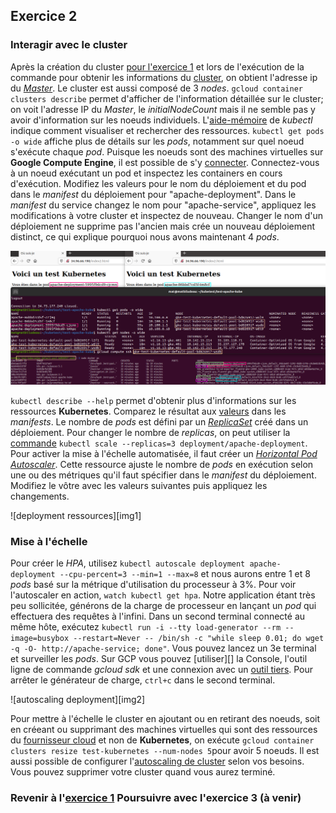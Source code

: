## Exercice 2

### Interagir avec le cluster
Après la création du cluster [pour l'exercice 1][1] et lors de l'exécution de la commande pour obtenir les informations du [cluster][3], on obtient l'adresse ip du [_Master_][4]. Le cluster est aussi composé de 3 _nodes_. `gcloud container clusters describe` permet d'afficher de l'information détaillée sur le cluster; on voit l'adresse IP du _Master_, le _initialNodeCount_ mais il ne semble pas y avoir d'information sur les noeuds individuels. L'[aide-mémoire][5] de _kubectl_ indique comment visualiser et rechercher des ressources. `kubectl get pods -o wide` affiche plus de détails sur les _pods_, notamment sur quel noeud s'exécute chaque _pod_. Puisque les noeuds sont des machines virtuelles sur **Google Compute Engine**, il est possible de s'y [connecter][6]. Connectez-vous à un noeud exécutant un pod et inspectez les containers en cours d'exécution. Modifiez les valeurs pour le nom du déploiement et du pod dans le _manifest_ du déploiement pour "apache-deployment". Dans le _manifest_ du service changez le nom pour "apache-service", appliquez les modifications à votre cluster et inspectez de nouveau. Changer le nom d'un déploiement ne supprime pas l'ancien mais crée un nouveau déploiement distinct, ce qui explique pourquoi nous avons maintenant 4 _pods_.

![noeud pod container][img0]

`kubectl describe --help` permet d'obtenir plus d'informations sur les ressources **Kubernetes**. Comparez le résultat aux [valeurs][7] dans les _manifests_. Le nombre de _pods_ est défini par un _[ReplicaSet][8]_ créé dans un déploiement.  Pour changer le nombre de _replicas_, on peut utiliser la [commande][9] `kubectl scale --replicas=3 deployment/apache-deployment`. Pour activer la mise à l'échelle automatisée, il faut créer un _[Horizontal Pod Autoscaler][10]_. Cette ressource ajuste le nombre de _pods_ en exécution selon une ou des métriques qu'il faut spécifier dans le _manifest_ du déploiement. Modifiez le vôtre avec les valeurs suivantes puis appliquez les changements.

![deployment ressources][img1]

### Mise à l'échelle
Pour créer le _HPA_, utilisez `kubectl autoscale deployment apache-deployment --cpu-percent=3 --min=1 --max=8` et nous aurons entre 1 et 8 _pods_ basé sur la métrique d'utilisation du processeur à 3%. Pour voir l'autoscaler en action, `watch kubectl get hpa`. Notre application étant très peu sollicitée, générons de la charge de processeur en lançant un _pod_ qui effectuera des requêtes à l'infini. Dans un second terminal connecté au même hôte, exécutez `kubectl run -i --tty load-generator --rm --image=busybox --restart=Never -- /bin/sh -c "while sleep 0.01; do wget -q -O- http://apache-service; done"`. Vous pouvez lancez un 3e terminal et surveiller les _pods_. Sur GCP vous pouvez [utiliser][] la Console, l'outil ligne de commande _gcloud sdk_ et une connexion avec un [outil tiers][11]. Pour arrêter le générateur de charge, `ctrl+c` dans le second terminal.

![autoscaling deployment][img2]

Pour mettre à l'échelle le cluster en ajoutant ou en retirant des noeuds, soit en créeant ou supprimant des machines virtuelles qui sont des ressources du [fournisseur cloud][12] et non de **Kubernetes**, on exécute `gcloud container clusters resize test-kubernetes --num-nodes 5`pour avoir 5 noeuds. Il est aussi possible de configurer l'[autoscaling de cluster][13] selon vos besoins. Vous pouvez supprimer votre cluster quand vous aurez terminé.


### Revenir à l'[exercice 1][1]                  Poursuivre avec l'exercice 3 (à venir)


[1]: ./laboKube1._html

[3]: https://cloud.google.com/kubernetes-engine/docs/concepts/cluster-architecture
[4]: https://cloud.google.com/kubernetes-engine/docs/concepts/cluster-architecture#control_plane
[5]: https://kubernetes.io/fr/docs/reference/kubectl/cheatsheet/#visualisation-et-recherche-de-ressources
[6]: https://cloud.google.com/compute/docs/instances/connecting-to-instance
[7]: https://kubernetes.io/docs/concepts/overview/working-with-objects/labels/
[8]:https://kubernetes.io/fr/docs/concepts/workloads/controllers/replicaset/
[9]: ttps://kubernetes.io/fr/docs/reference/kubectl/cheatsheet/#mise-%C3%A0-l-%C3%A9chelle-de-ressources
[10]: https://kubernetes.io/docs/tasks/run-application/horizontal-pod-autoscale/
[11]: https://cloud.google.com/compute/docs/instances/connecting-advanced#windows-putty
[12]: https://cloud.google.com/kubernetes-engine/docs/how-to/resizing-a-cluster
[13]: https://cloud.google.com/kubernetes-engine/docs/concepts/cluster-autoscaler

[img0]: ./img/kube/kube2-0.png "noeud pod container"
[img0]: ./img/kube/kube2-1.png "deployment ressources"
[img0]: ./img/kube/kube2-2.png "autoscaling deployment"
